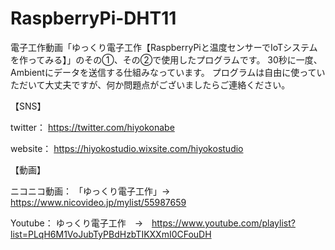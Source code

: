 # RaspberryPi-DHT11

電子工作動画「ゆっくり電子工作【RaspberryPiと温度センサーでIoTシステムを作ってみる】」のその①、その②で使用したプログラムです。
30秒に一度、Ambientにデータを送信する仕組みなっています。
プログラムは自由に使っていただいて大丈夫ですが、何か問題点がございましたらご連絡ください。

【SNS】

twitter：
https://twitter.com/hiyokonabe

website：
https://hiyokostudio.wixsite.com/hiyokostudio

【動画】

ニコニコ動画：
「ゆっくり電子工作」→　https://www.nicovideo.jp/mylist/55987659

Youtube：
ゆっくり電子工作　→　https://www.youtube.com/playlist?list=PLqH6M1VoJubTyPBdHzbTIKXXmI0CFouDH
